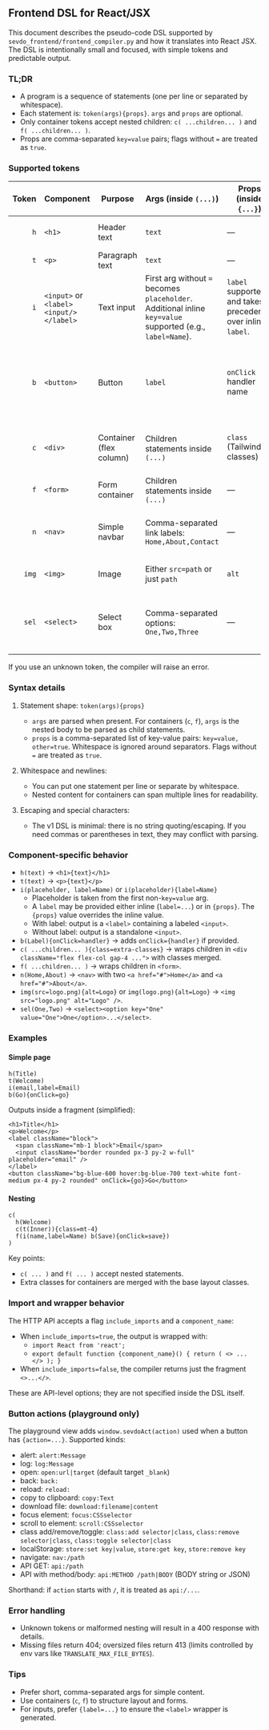 ## Frontend DSL for React/JSX

This document describes the pseudo-code DSL supported by `sevdo_frontend/frontend_compiler.py` and how it translates into React JSX. The DSL is intentionally small and focused, with simple tokens and predictable output.

### TL;DR

- A program is a sequence of statements (one per line or separated by whitespace).
- Each statement is: `token(args){props}`. `args` and `props` are optional.
- Only container tokens accept nested children: `c( ...children... )` and `f( ...children... )`.
- Props are comma-separated `key=value` pairs; flags without `=` are treated as `true`.

### Supported tokens

| Token | Component                              | Purpose                 | Args (inside `(...)`)                                                                                      | Props (inside `{...}`)                                      | Notes                                                                   |
| ----: | -------------------------------------- | ----------------------- | ---------------------------------------------------------------------------------------------------------- | ----------------------------------------------------------- | ----------------------------------------------------------------------- |
|   `h` | `<h1>`                                 | Header text             | `text`                                                                                                     | —                                                           | Defaults to `Header` if omitted.                                        |
|   `t` | `<p>`                                  | Paragraph text          | `text`                                                                                                     | —                                                           | —                                                                       |
|   `i` | `<input>` or `<label><input/></label>` | Text input              | First arg without `=` becomes `placeholder`. Additional inline `key=value` supported (e.g., `label=Name`). | `label` supported and takes precedence over inline `label`. | When `label` is present, output becomes a labeled control.              |
|   `b` | `<button>`                             | Button                  | `label`                                                                                                    | `onClick` handler name                                      | Produces Tailwind-styled button; `onClick={handler}` added if provided. |
|   `c` | `<div>`                                | Container (flex column) | Children statements inside `(...)`                                                                         | `class` (Tailwind classes)                                  | Merges `class` with base `flex flex-col gap-4`.                         |
|   `f` | `<form>`                               | Form container          | Children statements inside `(...)`                                                                         | —                                                           | Wraps children with `<form>`.                                           |
|   `n` | `<nav>`                                | Simple navbar           | Comma-separated link labels: `Home,About,Contact`                                                          | —                                                           | Links render as `<a href="#">...` with simple classes.                  |
| `img` | `<img>`                                | Image                   | Either `src=path` or just `path`                                                                           | `alt`                                                       | Class `max-w-full` is added.                                            |
| `sel` | `<select>`                             | Select box              | Comma-separated options: `One,Two,Three`                                                                   | —                                                           | Renders `<option>` for each non-empty trimmed value.                    |

If you use an unknown token, the compiler will raise an error.

### Syntax details

1. Statement shape: `token(args){props}`

   - `args` are parsed when present. For containers (`c`, `f`), `args` is the nested body to be parsed as child statements.
   - `props` is a comma-separated list of key-value pairs: `key=value, other=true`. Whitespace is ignored around separators. Flags without `=` are treated as `true`.

2. Whitespace and newlines:

   - You can put one statement per line or separate by whitespace.
   - Nested content for containers can span multiple lines for readability.

3. Escaping and special characters:
   - The v1 DSL is minimal: there is no string quoting/escaping. If you need commas or parentheses in text, they may conflict with parsing.

### Component-specific behavior

- `h(text)` → `<h1>{text}</h1>`
- `t(text)` → `<p>{text}</p>`
- `i(placeholder, label=Name)` or `i(placeholder){label=Name}`
  - Placeholder is taken from the first non-`key=value` arg.
  - A `label` may be provided either inline (`label=...`) or in `{props}`. The `{props}` value overrides the inline value.
  - With label: output is a `<label>` containing a labeled `<input>`.
  - Without label: output is a standalone `<input>`.
- `b(Label){onClick=handler}` → adds `onClick={handler}` if provided.
- `c( ...children... ){class=extra-classes}` → wraps children in `<div className="flex flex-col gap-4 ...">` with classes merged.
- `f( ...children... )` → wraps children in `<form>`.
- `n(Home,About)` → `<nav>` with two `<a href="#">Home</a>` and `<a href="#">About</a>`.
- `img(src=logo.png){alt=Logo}` or `img(logo.png){alt=Logo}` → `<img src="logo.png" alt="Logo" />`.
- `sel(One,Two)` → `<select><option key="One" value="One">One</option>...</select>`.

### Examples

#### Simple page

```
h(Title)
t(Welcome)
i(email,label=Email)
b(Go){onClick=go}
```

Outputs inside a fragment (simplified):

```
<h1>Title</h1>
<p>Welcome</p>
<label className="block">
  <span className="mb-1 block">Email</span>
  <input className="border rounded px-3 py-2 w-full" placeholder="email" />
</label>
<button className="bg-blue-600 hover:bg-blue-700 text-white font-medium px-4 py-2 rounded" onClick={go}>Go</button>
```

#### Nesting

```
c(
  h(Welcome)
  c(t(Inner)){class=mt-4}
  f(i(name,label=Name) b(Save){onClick=save})
)
```

Key points:

- `c( ... )` and `f( ... )` accept nested statements.
- Extra classes for containers are merged with the base layout classes.

### Import and wrapper behavior

The HTTP API accepts a flag `include_imports` and a `component_name`:

- When `include_imports=true`, the output is wrapped with:
  - `import React from 'react';`
  - `export default function {component_name}() { return ( <> ... </> ); }`
- When `include_imports=false`, the compiler returns just the fragment `<>...</>`.

These are API-level options; they are not specified inside the DSL itself.

### Button actions (playground only)

The playground view adds `window.sevdoAct(action)` used when a button has `{action=...}`. Supported kinds:

- alert: `alert:Message`
- log: `log:Message`
- open: `open:url|target` (default target `_blank`)
- back: `back:`
- reload: `reload:`
- copy to clipboard: `copy:Text`
- download file: `download:filename|content`
- focus element: `focus:CSSselector`
- scroll to element: `scroll:CSSselector`
- class add/remove/toggle: `class:add selector|class`, `class:remove selector|class`, `class:toggle selector|class`
- localStorage: `store:set key|value`, `store:get key`, `store:remove key`
- navigate: `nav:/path`
- API GET: `api:/path`
- API with method/body: `api:METHOD /path|BODY` (BODY string or JSON)

Shorthand: if `action` starts with `/`, it is treated as `api:/...`.

### Error handling

- Unknown tokens or malformed nesting will result in a 400 response with details.
- Missing files return 404; oversized files return 413 (limits controlled by env vars like `TRANSLATE_MAX_FILE_BYTES`).

### Tips

- Prefer short, comma-separated args for simple content.
- Use containers (`c`, `f`) to structure layout and forms.
- For inputs, prefer `{label=...}` to ensure the `<label>` wrapper is generated.
